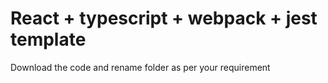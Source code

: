 # React + typescript + webpack + jest template

Download the code and rename folder as per your requirement
